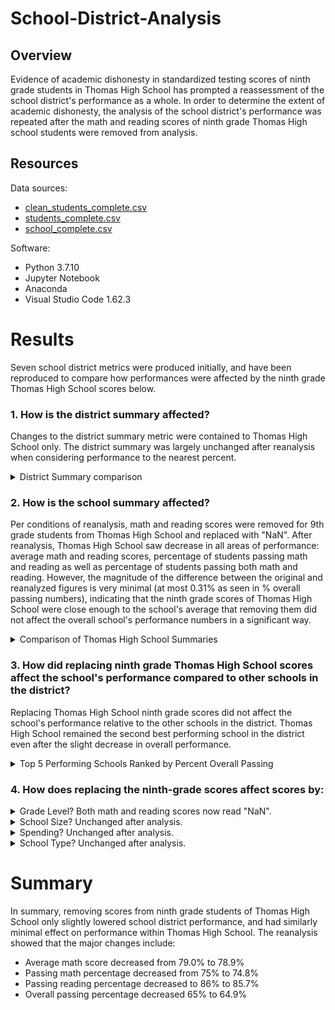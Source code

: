 # School-District-Analysis

## Overview
Evidence of academic dishonesty in standardized testing scores of ninth grade students in Thomas High School has prompted a reassessment of the school district's performance as a whole. In order to determine the extent of academic dishonesty, the analysis of the school district's performance was repeated after the math and reading scores of ninth grade Thomas High school students were removed from analysis. 

## Resources
Data sources: 
* [clean_students_complete.csv](Resources/clean_students_complete.csv)
* [students_complete.csv](Resources/students_complete.csv)
* [school_complete.csv](Resources/school_complete.csv) <!--link the CSVs after uploading-->

Software:
* Python 3.7.10
* Jupyter Notebook
* Anaconda
* Visual Studio Code 1.62.3

# Results
Seven school district metrics were produced initially, and have been reproduced to compare how performances were affected by the ninth grade Thomas High School scores below.

### 1. How is the district summary affected?
Changes to the district summary metric were contained to Thomas High School only. The district summary was largely unchanged after reanalysis when considering performance to the nearest percent.  
    <details>
    <summary>District Summary comparison</summary>
    Reanalyzed
    <img src="Resources/images/district_summary_reanalyzed.png"> 
    Original
    <img src="Resources/images/district_summary_original.png"> 
    </details>

### 2. How is the school summary affected? 
Per conditions of reanalysis, math and reading scores were removed for 9th grade students from Thomas High School and replaced with "NaN". After reanalysis, Thomas High School saw decrease in all areas of performance: average math and reading scores, percentage of students passing math and reading as well as percentage of students passing both math and reading. However, the magnitude of the difference between the original and reanalyzed figures is very minimal (at most 0.31% as seen in % overall passing numbers), indicating that the ninth grade scores of Thomas High School were close enough to the school's average that removing them did not affect the overall school's performance numbers in a significant way.
    <details>
    <summary>Comparison of Thomas High School Summaries</summary>
      Reanalyzed
    <img src="Resources/images/THS_school_summary_reanalyzed.png"> 
      Original
    <img src="Resources/images/THS_school_summary_original.png"> 
    </details>

### 3. How did replacing ninth grade Thomas High School scores affect the school's performance compared to other schools in the district?
Replacing Thomas High School ninth grade scores did not affect the school's performance relative to the other schools in the district.
Thomas High School remained the second best performing school in the district even after the slight decrease in overall performance.
    <details>
    <summary>Top 5 Performing Schools Ranked by Percent Overall Passing</summary>
      Reanalyzed
    <img src="Resources/images/top_performing_5_reanalyzed.png"> 
      Original
    <img src="Resources/images/top_performing_5_original.png"> 
    </details>

### 4. How does replacing the ninth-grade scores affect scores by:
<details>
<summary>Grade Level? Both math and reading scores now read "NaN".</summary>
  Reanalyzed Math by Grade
    <img src="Resources/images/math_scores_by_grade_reanalyzed.png">
    
  Original Math by Grade
    <img src="Resources/images/math_scores_by_grade_original.png"> 
    
  Reanalyzed Reading by Grade 
    <img src="Resources/images/reading_scores_by_grade_reanalyzed.png"> 
    
  Original Reading by Grade
    <img src="Resources/images/reading_scores_by_grade_original.png"> 
    
</details>

<details>
<summary>School Size? Unchanged after analysis.</summary>
  Reanalyzed
<img src="Resources/images/scores_by_school_size_reanalyzed.png">    
  Original
<img src="Resources/images/scores_by_school_size_original.png"> 
</details>

<details>
<summary>Spending? Unchanged after analysis.</summary>
  Reanalyzed
<img src="Resources/images/scores_by_spending_reanalyzed.png">
  Original
<img src="Resources/images/scores_by_spending_original.png"> 
</details>

<details>
<summary>School Type? Unchanged after analysis.</summary>
Reanalyzed
    <img src="Resources/images/scores_by_school_type_reanalyzed.png" width="1000">
    
Original
    <img src="Resources/images/scores_by_school_type_original.png" width="1000"> 
</details>

# Summary
In summary, removing scores from ninth grade students of Thomas High School only slightly lowered school district performance, and had similarly minimal effect on performance within Thomas High School. The reanalysis showed that the major changes include:
* Average math score decreased from 79.0% to 78.9%
* Passing math percentage decreased from 75% to 74.8%
* Passing reading percentage decreased to 86% to 85.7%
* Overall passing percentage decreased 65% to 64.9%
